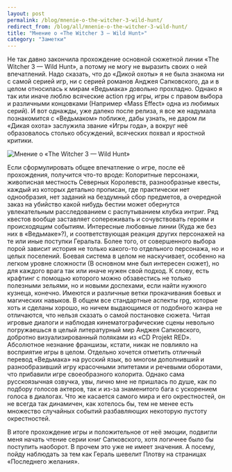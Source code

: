 ```yaml
---
layout: post
permalink: /blog/mnenie-o-the-witcher-3-wild-hunt/
redirect_from: /blog/all/mnenie-o-the-witcher-3-wild-hunt/
title: "Мнение о «The Witcher 3 — Wild Hunt»"
category: "Заметки"
---
```


Не так давно закончила прохождение основной сюжетной линии «The Witcher 3 — Wild Hunt», а потому не могу не выразить своих о ней впечатлений. Надо сказать, что до «Дикой охоты» я не была знакома ни с самой серией игр, ни с серией романов Анджея Сапковского, да и в целом относилась к мирам «Ведьмака» довольно прохладно. Однако я так или иначе люблю всяческие action rpg игры, игры с правом выбора и различными концовками (Например «Mass Effect» одна из любимых серий). И вот однажды, уже далеко после релиза, я все же надумала познакомится с «Ведьмаком» поближе, дабы узнать, не даром ли «Дикая охота» заслужила звание «Игры года», а вокруг неё образовалось столько обсуждений, всяческих похвал и яростной критики.

![Мнение о «The Witcher 3 — Wild Hunt»](http://i.imgur.com/LBeXqeH.jpg)

Если сформулировать общее впечатление о игре, после её прохождения, получится что-то вроде: Колоритные персонажи, живописная местность Северных Королевств, разнообразные квесты, каждый из которых детально прописан, где практически нет однообразия, нет заданий на бездумный сбор предметов, а очередной заказ на убийство какой нибудь бестии может обернутся увлекательным расследованием с распутыванием клубка интриг. Ряд квестов вообще заставляет сопереживать и сочувствовать героям и происходящим событиям. Интересные любовные линии (Куда же без них в «Ведьмаке»?), и соответствующая реакция других персонажей на те или иные поступки Геральта. Более того, от совершенного выбора порой зависит история не только какого-то отдельного персонажа, но и целых поселений. Боевая система в целом не наскучивает, особенно на легком уровне сложности (В основном мне был интересен сюжет), но для каждого врага так или иначе нужен свой подход. К слову, есть крафтинг с помощью которого можно обзавестись не только полезными зельями, но и новыми доспехами, если найти нужного кузнеца, конечно. Имеются и различные ветки прокачивания боевых и магических навыков. В общем все стандартные аспекты rpg, которые хоть и сделаны хорошо, но ничем выдающимся от подобного жанра не отличаются, что нельзя сказать о самой постановке сюжета. Читая игровые диалоги и наблюдая кинематографические сцены невольно погружаешься в целый литературный мир Анджея Сапковского, добротно визуализированный поляками из «CD Projekt RED». Абсолютное незнание франшизы, кстати, никак не повлияло на восприятие игры в целом. Отдельно хочется отметить отличный перевод «Ведьмака» на русский язык, во многом дополнивший и разнообразивший игру красочными эпитетами и речевыми оборотами, что прибавили игре своеобразного колорита. Однако сама русскоязычная озвучка, увы, лично мне не пришлась по душе, как по подбору голосов актеров, так и из-за знаменитого бага с ускорением голоса в диалогах. Что же касается самого мира и его окрестностей, он не всегда так динамичен, как хотелось бы, тем не менее есть множество случайных событий разбавляющих некоторую пустоту окрестностей.

В итоге прохождение игры и положительное от неё эмоции, подвигли меня начать чтение серии книг Сапковского, хотя логичнее было бы поступить наоборот. В прочем это уже не имеет значения. А посему, пойду наблюдать за тем как Гераль шевелит Плотву на страницах «Последнего желания».
